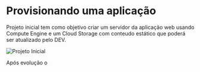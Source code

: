 # Provisionando uma aplicação

Projeto inicial tem como objetivo criar um servidor da aplicação web usando Compute Engine e um Cloud Storage com conteudo estático que poderá ser atualizado pelo DEV.

<!-- ![Projeto Inicial](https://raw.githubusercontent.com/brunogenerali/images/7b5cfbd4c9839b9e325b2929c102e4bd0e36a96c/Projeto-inicial.png) -->

<img src="https://github.com/brunogenerali/images/blob/main/curso%20gcp%20alura/Projeto-inicial.png?raw=true" alt="Projeto Inicial" style="width=100px;">

Após evolução o
